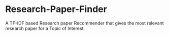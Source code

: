 # Research-Paper-Finder
A TF-IDF based Research paper Recommender that gives the most relevant research paper for a Topic of Interest.
